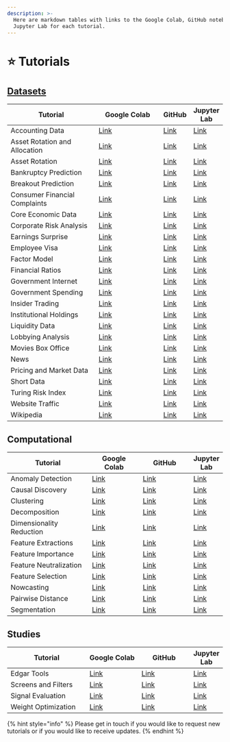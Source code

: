 ```yaml
---
description: >-
  Here are markdown tables with links to the Google Colab, GitHub notebooks, and
  Jupyter Lab for each tutorial.
---
```


# ⭐ Tutorials

## [Datasets](../realtime-datasets/equity-datasets/)

<table><thead><tr><th width="244">Tutorial</th><th width="180">Google Colab</th><th>GitHub</th><th>Jupyter Lab</th></tr></thead><tbody><tr><td>Accounting Data</td><td><a href="https://colab.research.google.com/github/sovai-research/sovai-public/blob/main/notebooks/datasets/Accounting%20Data.ipynb">Link</a></td><td><a href="https://github.com/sovai-research/sovai-public/blob/main/notebooks/datasets/Accounting%20Data.ipynb">Link</a></td><td><a href="https://hub.sov.ai/hub/user-redirect/lab/tree/sovai-public/notebooks/datasets/Accounting%20Data.ipynb">Link</a></td></tr><tr><td>Asset Rotation and Allocation</td><td><a href="https://colab.research.google.com/github/sovai-research/sovai-public/blob/main/notebooks/datasets/Asset%20Rotation%20and%20Allocation.ipynb">Link</a></td><td><a href="https://github.com/sovai-research/sovai-public/blob/main/notebooks/datasets/Asset%20Rotation%20and%20Allocation.ipynb">Link</a></td><td><a href="https://hub.sov.ai/hub/user-redirect/lab/tree/sovai-public/notebooks/datasets/Asset%20Rotation%20and%20Allocation.ipynb">Link</a></td></tr><tr><td>Asset Rotation</td><td><a href="https://colab.research.google.com/github/sovai-research/sovai-public/blob/main/notebooks/datasets/Asset%20Rotation.ipynb">Link</a></td><td><a href="https://github.com/sovai-research/sovai-public/blob/main/notebooks/datasets/Asset%20Rotation.ipynb">Link</a></td><td><a href="https://hub.sov.ai/hub/user-redirect/lab/tree/sovai-public/notebooks/datasets/Asset%20Rotation.ipynb">Link</a></td></tr><tr><td>Bankruptcy Prediction</td><td><a href="https://colab.research.google.com/github/sovai-research/sovai-public/blob/main/notebooks/datasets/Bankruptcy%20Prediction.ipynb">Link</a></td><td><a href="https://github.com/sovai-research/sovai-public/blob/main/notebooks/datasets/Bankruptcy%20Prediction.ipynb">Link</a></td><td><a href="https://hub.sov.ai/hub/user-redirect/lab/tree/sovai-public/notebooks/datasets/Bankruptcy%20Prediction.ipynb">Link</a></td></tr><tr><td>Breakout Prediction</td><td><a href="https://colab.research.google.com/github/sovai-research/sovai-public/blob/main/notebooks/datasets/Breakout%20Prediction.ipynb">Link</a></td><td><a href="https://github.com/sovai-research/sovai-public/blob/main/notebooks/datasets/Breakout%20Prediction.ipynb">Link</a></td><td><a href="https://hub.sov.ai/hub/user-redirect/lab/tree/sovai-public/notebooks/datasets/Breakout%20Prediction.ipynb">Link</a></td></tr><tr><td>Consumer Financial Complaints</td><td><a href="https://colab.research.google.com/github/sovai-research/sovai-public/blob/main/notebooks/datasets/Consumer%20Financial%20Complaints.ipynb">Link</a></td><td><a href="https://github.com/sovai-research/sovai-public/blob/main/notebooks/datasets/Consumer%20Financial%20Complaints.ipynb">Link</a></td><td><a href="https://hub.sov.ai/hub/user-redirect/lab/tree/sovai-public/notebooks/datasets/Consumer%20Financial%20Complaints.ipynb">Link</a></td></tr><tr><td>Core Economic Data</td><td><a href="https://colab.research.google.com/github/sovai-research/sovai-public/blob/main/notebooks/datasets/Core%20Economic%20Data.ipynb">Link</a></td><td><a href="https://github.com/sovai-research/sovai-public/blob/main/notebooks/datasets/Core%20Economic%20Data.ipynb">Link</a></td><td><a href="https://hub.sov.ai/hub/user-redirect/lab/tree/sovai-public/notebooks/datasets/Core%20Economic%20Data.ipynb">Link</a></td></tr><tr><td>Corporate Risk Analysis</td><td><a href="https://colab.research.google.com/github/sovai-research/sovai-public/blob/main/notebooks/datasets/Corporate%20Risk%20Analysis.ipynb">Link</a></td><td><a href="https://github.com/sovai-research/sovai-public/blob/main/notebooks/datasets/Corporate%20Risk%20Analysis.ipynb">Link</a></td><td><a href="https://hub.sov.ai/hub/user-redirect/lab/tree/sovai-public/notebooks/datasets/Corporate%20Risk%20Analysis.ipynb">Link</a></td></tr><tr><td>Earnings Surprise</td><td><a href="https://colab.research.google.com/github/sovai-research/sovai-public/blob/main/notebooks/datasets/Earnings%20Surprise.ipynb">Link</a></td><td><a href="https://github.com/sovai-research/sovai-public/blob/main/notebooks/datasets/Earnings%20Surprise.ipynb">Link</a></td><td><a href="https://hub.sov.ai/hub/user-redirect/lab/tree/sovai-public/notebooks/datasets/Earnings%20Surprise.ipynb">Link</a></td></tr><tr><td>Employee Visa</td><td><a href="https://colab.research.google.com/github/sovai-research/sovai-public/blob/main/notebooks/datasets/Employee%20Visa.ipynb">Link</a></td><td><a href="https://github.com/sovai-research/sovai-public/blob/main/notebooks/datasets/Employee%20Visa.ipynb">Link</a></td><td><a href="https://hub.sov.ai/hub/user-redirect/lab/tree/sovai-public/notebooks/datasets/Employee%20Visa.ipynb">Link</a></td></tr><tr><td>Factor Model</td><td><a href="https://colab.research.google.com/github/sovai-research/sovai-public/blob/main/notebooks/datasets/Factor%20Model.ipynb">Link</a></td><td><a href="https://github.com/sovai-research/sovai-public/blob/main/notebooks/datasets/Factor%20Model.ipynb">Link</a></td><td><a href="https://hub.sov.ai/hub/user-redirect/lab/tree/sovai-public/notebooks/datasets/Factor%20Model.ipynb">Link</a></td></tr><tr><td>Financial Ratios</td><td><a href="https://colab.research.google.com/github/sovai-research/sovai-public/blob/main/notebooks/datasets/Financial%20Ratios.ipynb">Link</a></td><td><a href="https://github.com/sovai-research/sovai-public/blob/main/notebooks/datasets/Financial%20Ratios.ipynb">Link</a></td><td><a href="https://hub.sov.ai/hub/user-redirect/lab/tree/sovai-public/notebooks/datasets/Financial%20Ratios.ipynb">Link</a></td></tr><tr><td>Government Internet</td><td><a href="https://colab.research.google.com/github/sovai-research/sovai-public/blob/main/notebooks/datasets/Government%20Internet.ipynb">Link</a></td><td><a href="https://github.com/sovai-research/sovai-public/blob/main/notebooks/datasets/Government%20Internet.ipynb">Link</a></td><td><a href="https://hub.sov.ai/hub/user-redirect/lab/tree/sovai-public/notebooks/datasets/Government%20Internet.ipynb">Link</a></td></tr><tr><td>Government Spending</td><td><a href="https://colab.research.google.com/github/sovai-research/sovai-public/blob/main/notebooks/datasets/Government%20Spending.ipynb">Link</a></td><td><a href="https://github.com/sovai-research/sovai-public/blob/main/notebooks/datasets/Government%20Spending.ipynb">Link</a></td><td><a href="https://hub.sov.ai/hub/user-redirect/lab/tree/sovai-public/notebooks/datasets/Government%20Spending.ipynb">Link</a></td></tr><tr><td>Insider Trading</td><td><a href="https://colab.research.google.com/github/sovai-research/sovai-public/blob/main/notebooks/datasets/Insider%20Trading.ipynb">Link</a></td><td><a href="https://github.com/sovai-research/sovai-public/blob/main/notebooks/datasets/Insider%20Trading.ipynb">Link</a></td><td><a href="https://hub.sov.ai/hub/user-redirect/lab/tree/sovai-public/notebooks/datasets/Insider%20Trading.ipynb">Link</a></td></tr><tr><td>Institutional Holdings</td><td><a href="https://colab.research.google.com/github/sovai-research/sovai-public/blob/main/notebooks/datasets/Insitutional%20Holdings.ipynb">Link</a></td><td><a href="https://github.com/sovai-research/sovai-public/blob/main/notebooks/datasets/Insitutional%20Holdings.ipynb">Link</a></td><td><a href="https://hub.sov.ai/hub/user-redirect/lab/tree/sovai-public/notebooks/datasets/Insitutional%20Holdings.ipynb">Link</a></td></tr><tr><td>Liquidity Data</td><td><a href="https://colab.research.google.com/github/sovai-research/sovai-public/blob/main/notebooks/datasets/Liquidity%20Data.ipynb">Link</a></td><td><a href="https://github.com/sovai-research/sovai-public/blob/main/notebooks/datasets/Liquidity%20Data.ipynb">Link</a></td><td><a href="https://hub.sov.ai/hub/user-redirect/lab/tree/sovai-public/notebooks/datasets/Liquidity%20Data.ipynb">Link</a></td></tr><tr><td>Lobbying Analysis</td><td><a href="https://colab.research.google.com/github/sovai-research/sovai-public/blob/main/notebooks/datasets/Lobbying%20Analysis.ipynb">Link</a></td><td><a href="https://github.com/sovai-research/sovai-public/blob/main/notebooks/datasets/Lobbying%20Analysis.ipynb">Link</a></td><td><a href="https://hub.sov.ai/hub/user-redirect/lab/tree/sovai-public/notebooks/datasets/Lobbying%20Analysis.ipynb">Link</a></td></tr><tr><td>Movies Box Office</td><td><a href="https://colab.research.google.com/github/sovai-research/sovai-public/blob/main/notebooks/datasets/Movies%20Box%20Office.ipynb">Link</a></td><td><a href="https://github.com/sovai-research/sovai-public/blob/main/notebooks/datasets/Movies%20Box%20Office.ipynb">Link</a></td><td><a href="https://hub.sov.ai/hub/user-redirect/lab/tree/sovai-public/notebooks/datasets/Movies%20Box%20Office.ipynb">Link</a></td></tr><tr><td>News</td><td><a href="https://colab.research.google.com/github/sovai-research/sovai-public/blob/main/notebooks/datasets/News.ipynb">Link</a></td><td><a href="https://github.com/sovai-research/sovai-public/blob/main/notebooks/datasets/News.ipynb">Link</a></td><td><a href="https://hub.sov.ai/hub/user-redirect/lab/tree/sovai-public/notebooks/datasets/News.ipynb">Link</a></td></tr><tr><td>Pricing and Market Data</td><td><a href="https://colab.research.google.com/github/sovai-research/sovai-public/blob/main/notebooks/datasets/Pricing%20and%20Market%20Data.ipynb">Link</a></td><td><a href="https://github.com/sovai-research/sovai-public/blob/main/notebooks/datasets/Pricing%20and%20Market%20Data.ipynb">Link</a></td><td><a href="https://hub.sov.ai/hub/user-redirect/lab/tree/sovai-public/notebooks/datasets/Pricing%20and%20Market%20Data.ipynb">Link</a></td></tr><tr><td>Short Data</td><td><a href="https://colab.research.google.com/github/sovai-research/sovai-public/blob/main/notebooks/datasets/Short%20Data.ipynb">Link</a></td><td><a href="https://github.com/sovai-research/sovai-public/blob/main/notebooks/datasets/Short%20Data.ipynb">Link</a></td><td><a href="https://hub.sov.ai/hub/user-redirect/lab/tree/sovai-public/notebooks/datasets/Short%20Data.ipynb">Link</a></td></tr><tr><td>Turing Risk Index</td><td><a href="https://colab.research.google.com/github/sovai-research/sovai-public/blob/main/notebooks/datasets/Turing%20Risk%20Index.ipynb">Link</a></td><td><a href="https://github.com/sovai-research/sovai-public/blob/main/notebooks/datasets/Turing%20Risk%20Index.ipynb">Link</a></td><td><a href="https://hub.sov.ai/hub/user-redirect/lab/tree/sovai-public/notebooks/datasets/Turing%20Risk%20Index.ipynb">Link</a></td></tr><tr><td>Website Traffic</td><td><a href="https://colab.research.google.com/github/sovai-research/sovai-public/blob/main/notebooks/datasets/Website%20Traffic.ipynb">Link</a></td><td><a href="https://github.com/sovai-research/sovai-public/blob/main/notebooks/datasets/Website%20Traffic.ipynb">Link</a></td><td><a href="https://hub.sov.ai/hub/user-redirect/lab/tree/sovai-public/notebooks/datasets/Website%20Traffic.ipynb">Link</a></td></tr><tr><td>Wikipedia</td><td><a href="https://colab.research.google.com/github/sovai-research/sovai-public/blob/main/notebooks/datasets/Wikipedia.ipynb">Link</a></td><td><a href="https://github.com/sovai-research/sovai-public/blob/main/notebooks/datasets/Wikipedia.ipynb">Link</a></td><td><a href="https://hub.sov.ai/hub/user-redirect/lab/tree/sovai-public/notebooks/datasets/Wikipedia.ipynb">Link</a></td></tr></tbody></table>



## Computational

<table><thead><tr><th width="256">Tutorial</th><th width="166">Google Colab</th><th width="167">GitHub</th><th>Jupyter Lab</th></tr></thead><tbody><tr><td>Anomaly Detection</td><td><a href="https://colab.research.google.com/github/sovai-research/sovai-public/blob/main/notebooks/computational/Anomaly%20Detection.ipynb">Link</a></td><td><a href="https://github.com/sovai-research/sovai-public/blob/main/notebooks/computational/Anomaly%20Detection.ipynb">Link</a></td><td><a href="https://hub.sov.ai/hub/user-redirect/lab/tree/sovai-public/notebooks/computational/Anomaly%20Detection.ipynb">Link</a></td></tr><tr><td>Causal Discovery</td><td><a href="https://colab.research.google.com/github/sovai-research/sovai-public/blob/main/notebooks/computational/Causal%20Discovery%20Notebook.ipynb">Link</a></td><td><a href="https://github.com/sovai-research/sovai-public/blob/main/notebooks/computational/Causal%20Discovery%20Notebook.ipynb">Link</a></td><td><a href="https://hub.sov.ai/hub/user-redirect/lab/tree/sovai-public/notebooks/computational/Causal%20Discovery%20Notebook.ipynb">Link</a></td></tr><tr><td>Clustering</td><td><a href="https://colab.research.google.com/github/sovai-research/sovai-public/blob/main/notebooks/computational/Clustering%20Notebook.ipynb">Link</a></td><td><a href="https://github.com/sovai-research/sovai-public/blob/main/notebooks/computational/Clustering%20Notebook.ipynb">Link</a></td><td><a href="https://hub.sov.ai/hub/user-redirect/lab/tree/sovai-public/notebooks/computational/Clustering%20Notebook.ipynb">Link</a></td></tr><tr><td>Decomposition</td><td><a href="https://colab.research.google.com/github/sovai-research/sovai-public/blob/main/notebooks/computational/Decomposition%20Notebook.ipynb">Link</a></td><td><a href="https://github.com/sovai-research/sovai-public/blob/main/notebooks/computational/Decomposition%20Notebook.ipynb">Link</a></td><td><a href="https://hub.sov.ai/hub/user-redirect/lab/tree/sovai-public/notebooks/computational/Decomposition%20Notebook.ipynb">Link</a></td></tr><tr><td>Dimensionality Reduction</td><td><a href="https://colab.research.google.com/github/sovai-research/sovai-public/blob/main/notebooks/computational/Dimensionality%20Reduction.ipynb">Link</a></td><td><a href="https://github.com/sovai-research/sovai-public/blob/main/notebooks/computational/Dimensionality%20Reduction.ipynb">Link</a></td><td><a href="https://hub.sov.ai/hub/user-redirect/lab/tree/sovai-public/notebooks/computational/Dimensionality%20Reduction.ipynb">Link</a></td></tr><tr><td>Feature Extractions</td><td><a href="https://colab.research.google.com/github/sovai-research/sovai-public/blob/main/notebooks/computational/Feature%20Extractions.ipynb">Link</a></td><td><a href="https://github.com/sovai-research/sovai-public/blob/main/notebooks/computational/Feature%20Extractions.ipynb">Link</a></td><td><a href="https://hub.sov.ai/hub/user-redirect/lab/tree/sovai-public/notebooks/computational/Feature%20Extractions.ipynb">Link</a></td></tr><tr><td>Feature Importance</td><td><a href="https://colab.research.google.com/github/sovai-research/sovai-public/blob/main/notebooks/computational/Feature%20Importance.ipynb">Link</a></td><td><a href="https://github.com/sovai-research/sovai-public/blob/main/notebooks/computational/Feature%20Importance.ipynb">Link</a></td><td><a href="https://hub.sov.ai/hub/user-redirect/lab/tree/sovai-public/notebooks/computational/Feature%20Importance.ipynb">Link</a></td></tr><tr><td>Feature Neutralization</td><td><a href="https://colab.research.google.com/github/sovai-research/sovai-public/blob/main/notebooks/computational/Feature%20Neutralization.ipynb">Link</a></td><td><a href="https://github.com/sovai-research/sovai-public/blob/main/notebooks/computational/Feature%20Neutralization.ipynb">Link</a></td><td><a href="https://hub.sov.ai/hub/user-redirect/lab/tree/sovai-public/notebooks/computational/Feature%20Neutralization.ipynb">Link</a></td></tr><tr><td>Feature Selection</td><td><a href="https://colab.research.google.com/github/sovai-research/sovai-public/blob/main/notebooks/computational/Feature%20Selection.ipynb">Link</a></td><td><a href="https://github.com/sovai-research/sovai-public/blob/main/notebooks/computational/Feature%20Selection.ipynb">Link</a></td><td><a href="https://hub.sov.ai/hub/user-redirect/lab/tree/sovai-public/notebooks/computational/Feature%20Selection.ipynb">Link</a></td></tr><tr><td>Nowcasting</td><td><a href="https://colab.research.google.com/github/sovai-research/sovai-public/blob/main/notebooks/computational/Nowcasting%20Notebook.ipynb">Link</a></td><td><a href="https://github.com/sovai-research/sovai-public/blob/main/notebooks/computational/Nowcasting%20Notebook.ipynb">Link</a></td><td><a href="https://hub.sov.ai/hub/user-redirect/lab/tree/sovai-public/notebooks/computational/Nowcasting%20Notebook.ipynb">Link</a></td></tr><tr><td>Pairwise Distance</td><td><a href="https://colab.research.google.com/github/sovai-research/sovai-public/blob/main/notebooks/computational/Pairwise%20Distance.ipynb">Link</a></td><td><a href="https://github.com/sovai-research/sovai-public/blob/main/notebooks/computational/Pairwise%20Distance.ipynb">Link</a></td><td><a href="https://hub.sov.ai/hub/user-redirect/lab/tree/sovai-public/notebooks/computational/Pairwise%20Distance.ipynb">Link</a></td></tr><tr><td>Segmentation</td><td><a href="https://colab.research.google.com/github/sovai-research/sovai-public/blob/main/notebooks/computational/Segmentation%20Notebook.ipynb">Link</a></td><td><a href="https://github.com/sovai-research/sovai-public/blob/main/notebooks/computational/Segmentation%20Notebook.ipynb">Link</a></td><td><a href="https://hub.sov.ai/hub/user-redirect/lab/tree/sovai-public/notebooks/computational/Segmentation%20Notebook.ipynb">Link</a></td></tr></tbody></table>

## Studies

<table><thead><tr><th width="256">Tutorial</th><th width="165">Google Colab</th><th width="166">GitHub</th><th>Jupyter Lab</th></tr></thead><tbody><tr><td>Edgar Tools</td><td><a href="https://colab.research.google.com/github/sovai-research/sovai-public/blob/main/notebooks/studies/Edgar%20Tools.ipynb">Link</a></td><td><a href="https://github.com/sovai-research/sovai-public/blob/main/notebooks/studies/Edgar%20Tools.ipynb">Link</a></td><td><a href="https://hub.sov.ai/hub/user-redirect/lab/tree/sovai-public/notebooks/studies/Edgar%20Tools.ipynb">Link</a></td></tr><tr><td>Screens and Filters</td><td><a href="https://colab.research.google.com/github/sovai-research/sovai-public/blob/main/notebooks/studies/Screens%20and%20Filters.ipynb">Link</a></td><td><a href="https://github.com/sovai-research/sovai-public/blob/main/notebooks/studies/Screens%20and%20Filters.ipynb">Link</a></td><td><a href="https://hub.sov.ai/hub/user-redirect/lab/tree/sovai-public/notebooks/studies/Screens%20and%20Filters.ipynb">Link</a></td></tr><tr><td>Signal Evaluation</td><td><a href="https://colab.research.google.com/github/sovai-research/sovai-public/blob/main/notebooks/studies/Signal%20Evaluation.ipynb">Link</a></td><td><a href="https://github.com/sovai-research/sovai-public/blob/main/notebooks/studies/Signal%20Evaluation.ipynb">Link</a></td><td><a href="https://hub.sov.ai/hub/user-redirect/lab/tree/sovai-public/notebooks/studies/Signal%20Evaluation.ipynb">Link</a></td></tr><tr><td>Weight Optimization</td><td><a href="https://colab.research.google.com/github/sovai-research/sovai-public/blob/main/notebooks/studies/Weight%20Optimization.ipynb">Link</a></td><td><a href="https://github.com/sovai-research/sovai-public/blob/main/notebooks/studies/Weight%20Optimization.ipynb">Link</a></td><td><a href="https://hub.sov.ai/hub/user-redirect/lab/tree/sovai-public/notebooks/studies/Weight%20Optimization.ipynb">Link</a></td></tr></tbody></table>

{% hint style="info" %}
Please get in touch if you would like to request new tutorials or if you would like to receive updates.
{% endhint %}
